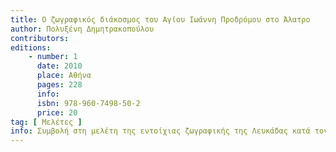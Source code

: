 ```yaml
---
title: Ο ζωγραφικός διάκοσμος του Αγίου Ιωάννη Προδρόμου στο Άλατρο
author: Πολυξένη Δημητρακοπούλου
contributors: 
editions: 
    - number: 1
      date: 2010
      place: Αθήνα
      pages: 228
      info: 
      isbn: 978-960-7498-50-2
      price: 20
tag: [ Μελέτες ]
info: Συμβολή στη μελέτη της εντοίχιας ζωγραφικής της Λευκάδας κατά τον 17<sup>ο</sup> αιώνα.
---
```

